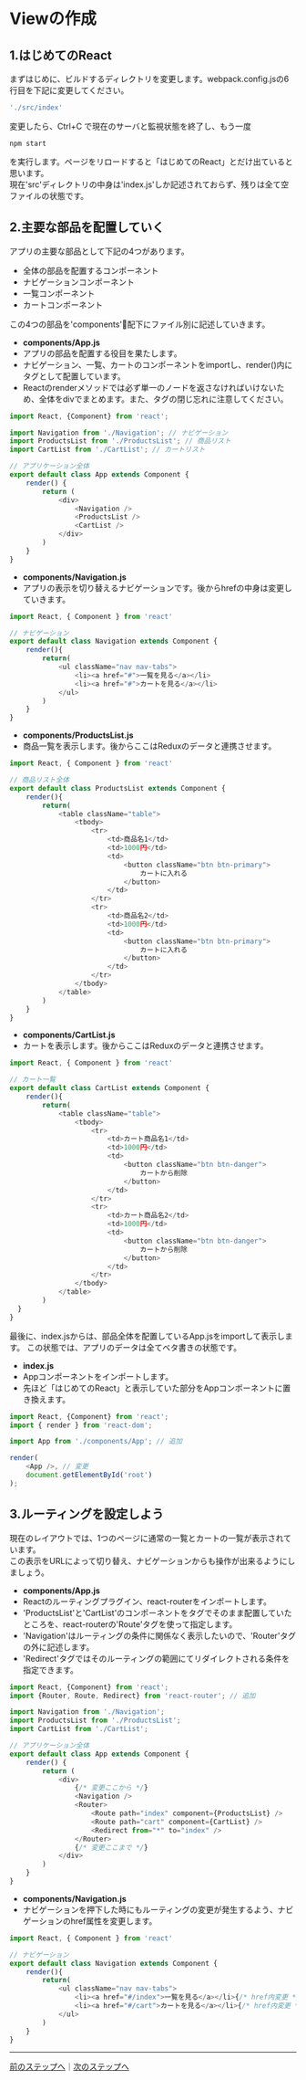 # Viewの作成


## 1.はじめてのReact
まずはじめに、ビルドするディレクトリを変更します。webpack.config.jsの6行目を下記に変更してください。

```js
'./src/index'
```

変更したら、Ctrl+C で現在のサーバと監視状態を終了し、もう一度

```
npm start
```

を実行します。ページをリロードすると「はじめてのReact」とだけ出ていると思います。  
現在'src'ディレクトリの中身は'index.js'しか記述されておらず、残りは全て空ファイルの状態です。


## 2.主要な部品を配置していく
アプリの主要な部品として下記の4つがあります。

- 全体の部品を配置するコンポーネント
- ナビゲーションコンポーネント
- 一覧コンポーネント
- カートコンポーネント

この4つの部品を'components'配下にファイル別に記述していきます。

- **components/App.js**
 - アプリの部品を配置する役目を果たします。  
 - ナビゲーション、一覧、カートのコンポーネントをimportし、render()内にタグとして配置しています。  
 - Reactのrenderメソッドでは必ず単一のノードを返さなければいけないため、全体をdivでまとめます。また、タグの閉じ忘れに注意してください。

```js
import React, {Component} from 'react';

import Navigation from './Navigation'; // ナビゲーション
import ProductsList from './ProductsList'; // 商品リスト
import CartList from './CartList'; // カートリスト

// アプリケーション全体
export default class App extends Component {
    render() {
        return (
            <div>
                <Navigation />
                <ProductsList />
                <CartList />
            </div>
        )
    }
}
```

- **components/Navigation.js**
 - アプリの表示を切り替えるナビゲーションです。後からhrefの中身は変更していきます。

```js
import React, { Component } from 'react'

// ナビゲーション
export default class Navigation extends Component {
    render(){
        return(
            <ul className="nav nav-tabs">
                <li><a href="#">一覧を見る</a></li>
                <li><a href="#">カートを見る</a></li>
            </ul>
        )
    }
}
```

- **components/ProductsList.js**
 - 商品一覧を表示します。後からここはReduxのデータと連携させます。

```js
import React, { Component } from 'react'

// 商品リスト全体
export default class ProductsList extends Component {
    render(){
        return(
            <table className="table">
                <tbody>
                    <tr>
                        <td>商品名1</td>
                        <td>1000円</td>
                        <td>
                            <button className="btn btn-primary">
                                カートに入れる
                            </button>
                        </td>
                    </tr>
                    <tr>
                        <td>商品名2</td>
                        <td>1000円</td>
                        <td>
                            <button className="btn btn-primary">
                                カートに入れる
                            </button>
                        </td>
                    </tr>
                </tbody>
            </table>
        )
    }
}
```

- **components/CartList.js**
 - カートを表示します。後からここはReduxのデータと連携させます。

```js
import React, { Component } from 'react'

// カート一覧
export default class CartList extends Component {
    render(){
        return(
            <table className="table">
                <tbody>
                    <tr>
                        <td>カート商品名1</td>
                        <td>1000円</td>
                        <td>
                            <button className="btn btn-danger">
                                カートから削除
                            </button>
                        </td>
                    </tr>
                    <tr>
                        <td>カート商品名2</td>
                        <td>1000円</td>
                        <td>
                            <button className="btn btn-danger">
                                カートから削除
                            </button>
                        </td>
                    </tr>
                </tbody>
            </table>
        )
  }
}
```

最後に、index.jsからは、部品全体を配置しているApp.jsをimportして表示します。
この状態では、アプリのデータは全てベタ書きの状態です。

- **index.js**
 - Appコンポーネントをインポートします。
 - 先ほど「はじめてのReact」と表示していた部分をAppコンポーネントに置き換えます。

```js
import React, {Component} from 'react';
import { render } from 'react-dom';

import App from './components/App'; // 追加

render(
    <App />, // 変更
    document.getElementById('root')
);
```


## 3.ルーティングを設定しよう

現在のレイアウトでは、1つのページに通常の一覧とカートの一覧が表示されています。  
この表示をURLによって切り替え、ナビゲーションからも操作が出来るようにしましょう。

- **components/App.js**
 - Reactのルーティングプラグイン、react-routerをインポートします。
 - 'ProductsList'と'CartList'のコンポーネントをタグでそのまま配置していたところを、react-routerの'Route'タグを使って指定します。
 - 'Navigation'はルーティングの条件に関係なく表示したいので、'Router'タグの外に記述します。
 - 'Redirect'タグではそのルーティングの範囲にてリダイレクトされる条件を指定できます。

```js
import React, {Component} from 'react';
import {Router, Route, Redirect} from 'react-router'; // 追加

import Navigation from './Navigation';
import ProductsList from './ProductsList';
import CartList from './CartList';

// アプリケーション全体
export default class App extends Component {
    render() {
        return (
            <div>
                {/* 変更ここから */}
                <Navigation />
                <Router>
                    <Route path="index" component={ProductsList} />
                    <Route path="cart" component={CartList} />
                    <Redirect from="*" to="index" />
                </Router>
                {/* 変更ここまで */}
            </div>
        )
    }
}
```

- **components/Navigation.js**
 - ナビゲーションを押下した時にもルーティングの変更が発生するよう、ナビゲーションのhref属性を変更します。

```js
import React, { Component } from 'react'

// ナビゲーション
export default class Navigation extends Component {
    render(){
        return(
            <ul className="nav nav-tabs">
                <li><a href="#/index">一覧を見る</a></li>{/* href内変更 */}
                <li><a href="#/cart">カートを見る</a></li>{/* href内変更 */}
            </ul>
        )
    }
}
```

- - -

[前のステップへ](README.md)｜[次のステップへ](step2.md)
